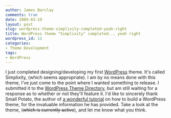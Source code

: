 ```yaml
---
author: James Barclay
comments: true
date: 2009-03-29
layout: post
slug: wordpress-theme-simplixity-completed-yeah-right
title: WordPress theme "Simplixity" completed... yeah right
wordpress_id: 11
categories:
- Theme Development
tags:
- WordPress
---
```


I just completed designing/developing my first [WordPress](http://wordpress.org/) theme. It's called Simplixity, (which seems appropriate). I am by no means done with this theme, I've just come to the point where I wanted something to release. I submitted it to the [WordPress Theme Directory](http://wordpress.org/extend/themes/), but am still waiting for a response as to whether or not they'll feature it. I'd like to sincerely thank Small Potato, the author of [a wonderful tutorial](http://www.wpdesigner.com/2007/02/19/so-you-want-to-create-wordpress-themes-huh/) on how to build a WordPress theme, for the invaluable information he has provided. Take a look at the theme, (<strike>which is currently active</strike>), and let me know what you think.
